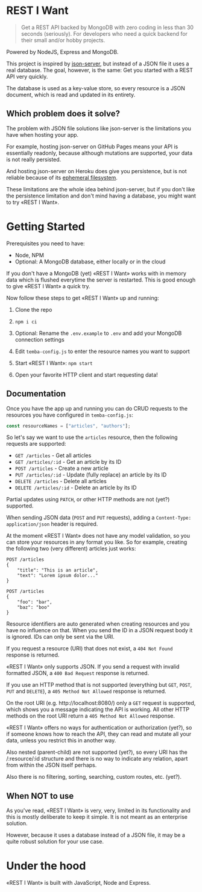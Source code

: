 # REST I Want

> Get a REST API backed by MongoDB with zero coding in less than 30 seconds (seriously). For developers who need a quick backend for their small and/or hobby projects.

Powered by NodeJS, Express and MongoDB.

This project is inspired by [json-server](https://github.com/typicode/json-server), but instead of a JSON file it uses a real database. The goal, however, is the same: Get you started with a REST API very quickly.

The database is used as a key-value store, so every resource is a JSON document, which is read and updated in its entirety.

## Which problem does it solve?

The problem with JSON file solutions like json-server is the limitations you have when hosting your app.

For example, hosting json-server on GitHub Pages means your API is essentially readonly, because although mutations are supported, your data is not really persisted.

And hosting json-server on Heroku does give you persistence, but is not reliable because of its [ephemeral filesystem](https://devcenter.heroku.com/articles/dynos#ephemeral-filesystem).

These limitations are the whole idea behind json-server, but if you don't like the persistence limitation and don't mind having a database, you might want to try «REST I Want».

# Getting Started

Prerequisites you need to have:

- Node, NPM
- Optional: A MongoDB database, either locally or in the cloud

If you don't have a MongoDB (yet) «REST I Want» works with in memory data which is flushed everytime the server is restarted. This is good enough to give «REST I Want» a quick try.

Now follow these steps to get «REST I Want» up and running:

1. Clone the repo

2. `npm i ci`

3. Optional: Rename the `.env.example` to `.env` and add your MongoDB connection settings

4. Edit `temba-config.js` to enter the resource names you want to support

5. Start «REST I Want»: `npm start`

6. Open your favorite HTTP client and start requesting data!

## Documentation

Once you have the app up and running you can do CRUD requests to the resources you have configured in `temba-config.js`:

```js
const resourceNames = ["articles", "authors"];
```

So let's say we want to use the `articles` resource, then the following requests are supported:

- `GET /articles` - Get all articles
- `GET /articles/:id` - Get an article by its ID
- `POST /articles` - Create a new article
- `PUT /articles/:id` - Update (fully replace) an article by its ID
- `DELETE /articles` - Delete all articles
- `DELETE /articles/:id` - Delete an article by its ID

Partial updates using `PATCH`, or other HTTP methods are not (yet?) supported.

When sending JSON data (`POST` and `PUT` requests), adding a `Content-Type: application/json` header is required.

At the moment «REST I Want» does not have any model validation, so you can store your resources in any format you like. So for example, creating the following two (very different) articles just works:

```
POST /articles
{
    "title": "This is an article",
    "text": "Lorem ipsum dolor..."
}

POST /articles
{
    "foo": "bar",
    "baz": "boo"
}
```

Resource identifiers are auto generated when creating resources and you have no influence on that. When you send the ID in a JSON request body it is ignored. IDs can only be sent via the URI.

If you request a resource (URI) that does not exist, a `404 Not Found` response is returned.

«REST I Want» only supports JSON. If you send a request with invalid formatted JSON, a `400 Bad Request` response is returned.

If you use an HTTP method that is not supported (everything but `GET`, `POST`, `PUT` and `DELETE`), a `405 Method Not Allowed` response is returned.

On the root URI (e.g. http://localhost:8080/) only a `GET` request is supported, which shows you a message indicating the API is working. All other HTTP methods on the root URI return a `405 Method Not Allowed` response.

«REST I Want» offers no ways for authentication or authorization (yet?), so if someone knows how to reach the API, they can read and mutate all your data, unless you restrict this in another way.

Also nested (parent-child) are not supported (yet?), so every URI has the /:resource/:id structure and there is no way to indicate any relation, apart from within the JSON itself perhaps.

Also there is no filtering, sorting, searching, custom routes, etc. (yet?).

## When NOT to use

As you've read, «REST I Want» is very, very, limited in its functionality and this is mostly deliberate to keep it simple. It is not meant as an enterprise solution.

However, because it uses a database instead of a JSON file, it may be a quite robust solution for your use case.

# Under the hood

«REST I Want» is built with JavaScript, Node and Express.
